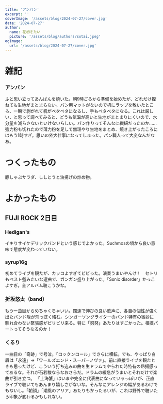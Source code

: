 ```yaml
---
title: 'アンパン'
excerpt: ''
coverImage: '/assets/blog/2024-07-27/cover.jpg'
date: '2024-07-27'
author:
  name: 花初そたい
  picture: '/assets/blog/authors/sotai.jpeg'
ogImage:
  url: '/assets/blog/2024-07-27/cover.jpg'
---
```

# 雑記
### アンパン
ふと思い立ってあんぱんを焼いた。朝9時ごろから準備を始めたが、どれだけ捏ねても生地がまとまらない。パン用マットがないので机にラップを敷いたところ、一瞬で剥がれて机がベタベタになるし、手もベタベタになる。これは厳しい、と思って調べてみると、どうも気温が高いと生地がまとまりにくいので、水分量を減らさないといけないらしい。パン作りってそんなに繊細だったのか……
強力粉も切れたので薄力粉を足して無理やり生地をまとめ、焼き上がったころにはもう1時すぎ。思いの外大仕事になってしまった。パン職人って大変なんだなあ。

# つくったもの
豚しゃぶサラダ、ししとうと油揚げの炒め物。

# よかったもの
## FUJI ROCK 2日目

### Hedigan's
イキりサイケデリックバンドという感じでよかった。Suchmosの頃から良い意味で態度が変わっていない。

### syrup16g
初めてライブを観たが、カッコよすぎてビビった。演奏うまいやんけ！　セトリもベスト盤みたいな選曲で、ガンガン盛り上がった。「Sonic disorder」かっこよすぎ。全アルバム聴こうかな。

### 折坂悠太（band）
もう一曲目からめちゃくちゃいい。闊達で伸びの良い歌声に、各自の個性が強く出たバンド隊が荒っぽく絡む。シンガーソングライターのバンド特有の微妙に馴れ合わない緊張感がビリビリ来る。特に「努努」あたりはすごかった。相撲パートってそうなるのか！

### くるり
一曲目の「奇跡」で号泣。「ロックンロール」でさらに横転。でも、やっぱり白眉は「永遠」→「ワールズエンド・スーパーノヴァ」。前に直接ライブを観たときも思ったけど、こういう打ち込みの曲を生ドラムでやられた時特有の昂揚感ってあるな。それが石若駿ならなおさらだ。ドラムの緩急がうまいとそれだけで楽曲が引き立つ。
「上海蟹」はいまや完全に代表曲になっているっぽいが、正直ライブで聴いてもあんまり嬉しさがないな。そんなにアレンジの幅があるわけでもないし。「朝顔」「潮風のアリア」あたりもかったるいが、これは野外で聴いたら印象が変わるかもしれない。
